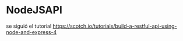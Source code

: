 # NodeJSAPI
se siguió el tutorial https://scotch.io/tutorials/build-a-restful-api-using-node-and-express-4
